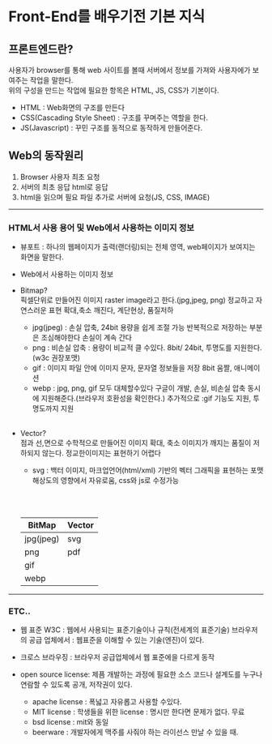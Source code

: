 # Front-End를 배우기전 기본 지식

## 프론트엔드란?

사용자가 browser를 통해 web 사이트를 볼때 서버에서 정보를 가져와 사용자에가 보여주는 작업을 말한다.  
위의 구성을 만드는 작업에 필요한 항목은 HTML, JS, CSS가 기본이다.

- HTML : Web화면의 구조를 만든다
- CSS(Cascading Style Sheet) : 구조를 꾸며주는 역할을 한다.
- JS(Javascript) : 꾸민 구조를 동적으로 동작하게 만들어준다.

## Web의 동작원리

1. Browser 사용자 최초 요청
1. 서버의 최초 응답 html로 응답
1. html을 읽으며 필요 파일 추가로 서버에 요청(JS, CSS, IMAGE)

---

### HTML서 사용 용어 및 Web에서 사용하는 이미지 정보

- 뷰포트 : 하나의 웹페이지가 출력(랜더링)되는 전체 영역, web페이지가 보여지는 화면을 말한다.
- Web에서 사용하는 이미지 정보

- Bitmap?  
  픽셀단위로 만들어진 이미지 raster image라고 한다.(jpg,jpeg, png)
  정교하고 자연스러운 표현
  확대,축소 깨진다, 계단현상, 품질저하

  - jpg(jpeg) : 손실 압축, 24bit 용량을 쉽게 조절 가능 반복적으로 저장하는 부분은 조심해야한다 손실이 계속 간다
  - png : 비손실 압축 : 용량이 비교적 클 수있다. 8bit/ 24bit, 투명도를 지원한다.(w3c 권장포맷)
  - gif : 이미지 파일 안에 이미지 문자, 문자열 정보들을 저장 8bit
    움짤, 애니메이션
  - webp : jpg, png, gif 모두 대체할수있다 구글이 개발, 손실, 비손실 압축 동시에 지원해준다.(브라우저 호환성을 확인한다.)
    추가적으로 :gif 기능도 지원, 투명도까지 지원
    <br/>
    <br/>

- Vector?  
  점과 선,면으로 수학적으로 만들어진 이미지
  확대, 축소 이미지가 깨지는 품질이 저하되지 않는다.
  정교한이미지는 표현하기 어렵다

  - svg : 백터 이미지, 마크업언어(html/xml) 기반의 벡터 그래픽을 표현하는 포맷
    해상도의 영향에서 자유로움, css와 js로 수정가능

    <br/><br/>

  | BitMap    | Vector |
  | --------- | ------ |
  | jpg(jpeg) | svg    |
  | png       | pdf    |
  | gif       |
  | webp      |

---

### ETC..

- 웹 표준
  W3C : 웹에서 사용되는 표준기술이나 규칙(전세계의 표준기술)
  브라우저의 공급 업체에서 : 웹표준을 이해할 수 있는 기술(엔진)이 있다.
- 크로스 브라우징 : 브라우저 공급업체에서 웹 표준에을 다르게 동작
  <br/>

- open source license: 제픔 개발하는 과정에 필요한 소스 코드나 설계도를 누구나 연람할 수 있도록 공개, 저작권이 있다.
  - apache license : 폭넓고 자유롭고 사용할 수있다.
  - MIT license : 학생들을 위한 license : 명시만 한다면 문제가 없다. 무료
  - bsd license : mit와 동일
  - beerware : 개발자에게 맥주를 사줘야 하는 라이선스 만날 수 있을 때.
